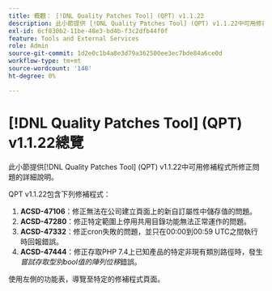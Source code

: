 ```yaml
---
title: 概觀： [!DNL Quality Patches Tool] (QPT) v1.1.22
description: 此小節提供 [!DNL Quality Patches Tool] (QPT) v1.1.22中可用修補程式所修正問題的詳細說明。
exl-id: 6cf830b2-11be-48e3-bd4b-f3c2dfb44f0f
feature: Tools and External Services
role: Admin
source-git-commit: 1d2e0c1b4a8e3d79a362500ee3ec7bde84a6ce0d
workflow-type: tm+mt
source-wordcount: '148'
ht-degree: 0%

---
```


# [!DNL Quality Patches Tool] (QPT) v1.1.22總覽

此小節提供[!DNL Quality Patches Tool] (QPT) v1.1.22中可用修補程式所修正問題的詳細說明。

QPT v1.1.22包含下列修補程式：

1. **ACSD-47106**：修正無法在公司建立頁面上的新自訂屬性中儲存值的問題。
1. **ACSD-47280**：修正特定範圍上停用共用目錄功能無法正常運作的問題。
1. **ACSD-47332**：修正cron失敗的問題，並只在00:00到00:59 UTC之間執行時回報錯誤。
1. **ACSD-47444**：修正存取PHP 7.4上已知產品的特定非現有類別路徑時，發生&#x200B;_嘗試存取型別bool值的陣列位移_&#x200B;錯誤。

使用左側的功能表，導覽至特定的修補程式頁面。
